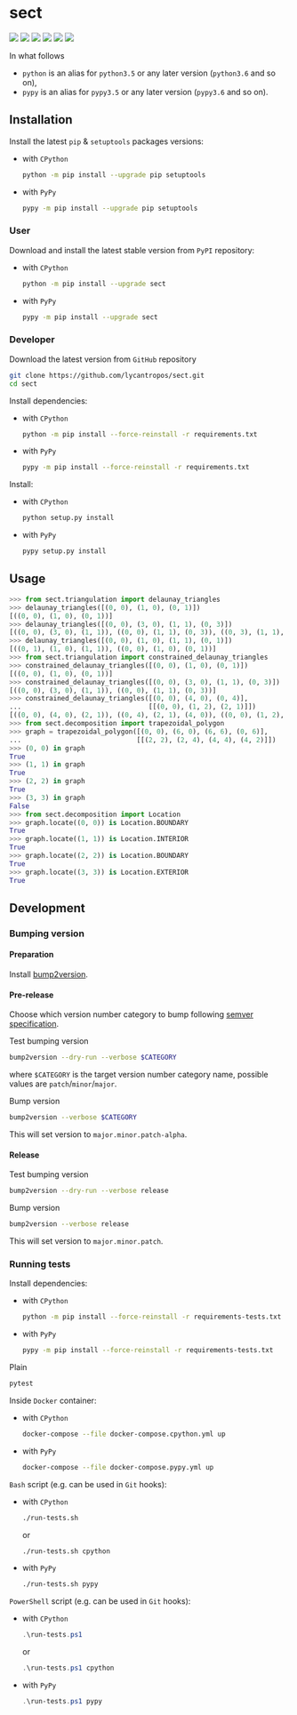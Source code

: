sect
====

[![](https://travis-ci.com/lycantropos/sect.svg?branch=master)](https://travis-ci.com/lycantropos/sect "Travis CI")
[![](https://dev.azure.com/lycantropos/sect/_apis/build/status/lycantropos.sect?branchName=master)](https://dev.azure.com/lycantropos/sect/_build/latest?definitionId=23&branchName=master "Azure Pipelines")
[![](https://readthedocs.org/projects/sect/badge/?version=latest)](https://sect.readthedocs.io/en/latest "Documentation")
[![](https://codecov.io/gh/lycantropos/sect/branch/master/graph/badge.svg)](https://codecov.io/gh/lycantropos/sect "Codecov")
[![](https://img.shields.io/github/license/lycantropos/sect.svg)](https://github.com/lycantropos/sect/blob/master/LICENSE "License")
[![](https://badge.fury.io/py/sect.svg)](https://badge.fury.io/py/sect "PyPI")

In what follows
- `python` is an alias for `python3.5` or any later
version (`python3.6` and so on),
- `pypy` is an alias for `pypy3.5` or any later
version (`pypy3.6` and so on).

Installation
------------

Install the latest `pip` & `setuptools` packages versions:
- with `CPython`
  ```bash
  python -m pip install --upgrade pip setuptools
  ```
- with `PyPy`
  ```bash
  pypy -m pip install --upgrade pip setuptools
  ```

### User

Download and install the latest stable version from `PyPI` repository:
- with `CPython`
  ```bash
  python -m pip install --upgrade sect
  ```
- with `PyPy`
  ```bash
  pypy -m pip install --upgrade sect
  ```

### Developer

Download the latest version from `GitHub` repository
```bash
git clone https://github.com/lycantropos/sect.git
cd sect
```

Install dependencies:
- with `CPython`
  ```bash
  python -m pip install --force-reinstall -r requirements.txt
  ```
- with `PyPy`
  ```bash
  pypy -m pip install --force-reinstall -r requirements.txt
  ```

Install:
- with `CPython`
  ```bash
  python setup.py install
  ```
- with `PyPy`
  ```bash
  pypy setup.py install
  ```

Usage
-----
```python
>>> from sect.triangulation import delaunay_triangles
>>> delaunay_triangles([(0, 0), (1, 0), (0, 1)])
[((0, 0), (1, 0), (0, 1))]
>>> delaunay_triangles([(0, 0), (3, 0), (1, 1), (0, 3)])
[((0, 0), (3, 0), (1, 1)), ((0, 0), (1, 1), (0, 3)), ((0, 3), (1, 1), (3, 0))]
>>> delaunay_triangles([(0, 0), (1, 0), (1, 1), (0, 1)])
[((0, 1), (1, 0), (1, 1)), ((0, 0), (1, 0), (0, 1))]
>>> from sect.triangulation import constrained_delaunay_triangles
>>> constrained_delaunay_triangles([(0, 0), (1, 0), (0, 1)])
[((0, 0), (1, 0), (0, 1))]
>>> constrained_delaunay_triangles([(0, 0), (3, 0), (1, 1), (0, 3)])
[((0, 0), (3, 0), (1, 1)), ((0, 0), (1, 1), (0, 3))]
>>> constrained_delaunay_triangles([(0, 0), (4, 0), (0, 4)],
...                                [[(0, 0), (1, 2), (2, 1)]])
[((0, 0), (4, 0), (2, 1)), ((0, 4), (2, 1), (4, 0)), ((0, 0), (1, 2), (0, 4)), ((0, 4), (1, 2), (2, 1))]
>>> from sect.decomposition import trapezoidal_polygon
>>> graph = trapezoidal_polygon([(0, 0), (6, 0), (6, 6), (0, 6)],
...                             [[(2, 2), (2, 4), (4, 4), (4, 2)]])
>>> (0, 0) in graph
True
>>> (1, 1) in graph
True
>>> (2, 2) in graph
True
>>> (3, 3) in graph
False
>>> from sect.decomposition import Location
>>> graph.locate((0, 0)) is Location.BOUNDARY
True
>>> graph.locate((1, 1)) is Location.INTERIOR
True
>>> graph.locate((2, 2)) is Location.BOUNDARY
True
>>> graph.locate((3, 3)) is Location.EXTERIOR
True

```

Development
-----------

### Bumping version

#### Preparation

Install
[bump2version](https://github.com/c4urself/bump2version#installation).

#### Pre-release

Choose which version number category to bump following [semver
specification](http://semver.org/).

Test bumping version
```bash
bump2version --dry-run --verbose $CATEGORY
```

where `$CATEGORY` is the target version number category name, possible
values are `patch`/`minor`/`major`.

Bump version
```bash
bump2version --verbose $CATEGORY
```

This will set version to `major.minor.patch-alpha`. 

#### Release

Test bumping version
```bash
bump2version --dry-run --verbose release
```

Bump version
```bash
bump2version --verbose release
```

This will set version to `major.minor.patch`.

### Running tests

Install dependencies:
- with `CPython`
  ```bash
  python -m pip install --force-reinstall -r requirements-tests.txt
  ```
- with `PyPy`
  ```bash
  pypy -m pip install --force-reinstall -r requirements-tests.txt
  ```

Plain
```bash
pytest
```

Inside `Docker` container:
- with `CPython`
  ```bash
  docker-compose --file docker-compose.cpython.yml up
  ```
- with `PyPy`
  ```bash
  docker-compose --file docker-compose.pypy.yml up
  ```

`Bash` script (e.g. can be used in `Git` hooks):
- with `CPython`
  ```bash
  ./run-tests.sh
  ```
  or
  ```bash
  ./run-tests.sh cpython
  ```

- with `PyPy`
  ```bash
  ./run-tests.sh pypy
  ```

`PowerShell` script (e.g. can be used in `Git` hooks):
- with `CPython`
  ```powershell
  .\run-tests.ps1
  ```
  or
  ```powershell
  .\run-tests.ps1 cpython
  ```
- with `PyPy`
  ```powershell
  .\run-tests.ps1 pypy
  ```
